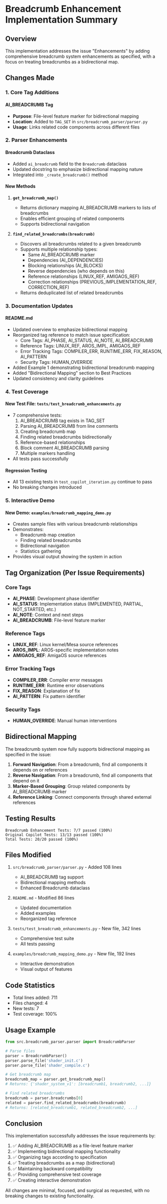 # Breadcrumb Enhancement Implementation Summary

## Overview

This implementation addresses the issue "Enhancements" by adding comprehensive breadcrumb system enhancements as specified, with a focus on treating breadcrumbs as a bidirectional map.

## Changes Made

### 1. Core Tag Additions

#### AI_BREADCRUMB Tag
- **Purpose**: File-level feature marker for bidirectional mapping
- **Location**: Added to `TAG_SET` in `src/breadcrumb_parser/parser.py`
- **Usage**: Links related code components across different files

### 2. Parser Enhancements

#### Breadcrumb Dataclass
- Added `ai_breadcrumb` field to the `Breadcrumb` dataclass
- Updated docstring to emphasize bidirectional mapping nature
- Integrated into `_create_breadcrumb()` method

#### New Methods
1. **`get_breadcrumb_map()`**
   - Returns dictionary mapping AI_BREADCRUMB markers to lists of breadcrumbs
   - Enables efficient grouping of related components
   - Supports bidirectional navigation

2. **`find_related_breadcrumbs(breadcrumb)`**
   - Discovers all breadcrumbs related to a given breadcrumb
   - Supports multiple relationship types:
     - Same AI_BREADCRUMB marker
     - Dependencies (AI_DEPENDENCIES)
     - Blocking relationships (AI_BLOCKS)
     - Reverse dependencies (who depends on this)
     - Reference relationships (LINUX_REF, AMIGAOS_REF)
     - Correction relationships (PREVIOUS_IMPLEMENTATION_REF, CORRECTION_REF)
   - Returns deduplicated list of related breadcrumbs

### 3. Documentation Updates

#### README.md
- Updated overview to emphasize bidirectional mapping
- Reorganized tag reference to match issue specification:
  - Core Tags: AI_PHASE, AI_STATUS, AI_NOTE, AI_BREADCRUMB
  - Reference Tags: LINUX_REF, AROS_IMPL, AMIGAOS_REF
  - Error Tracking Tags: COMPILER_ERR, RUNTIME_ERR, FIX_REASON, AI_PATTERN
  - Security Tags: HUMAN_OVERRIDE
- Added Example 1 demonstrating bidirectional breadcrumb mapping
- Added "Bidirectional Mapping" section to Best Practices
- Updated consistency and clarity guidelines

### 4. Test Coverage

#### New Test File: `tests/test_breadcrumb_enhancements.py`
- 7 comprehensive tests:
  1. AI_BREADCRUMB tag exists in TAG_SET
  2. Parsing AI_BREADCRUMB from line comments
  3. Creating breadcrumb map
  4. Finding related breadcrumbs bidirectionally
  5. Reference-based relationships
  6. Block comment AI_BREADCRUMB parsing
  7. Multiple markers handling
- All tests pass successfully

#### Regression Testing
- All 13 existing tests in `test_copilot_iteration.py` continue to pass
- No breaking changes introduced

### 5. Interactive Demo

#### New Demo: `examples/breadcrumb_mapping_demo.py`
- Creates sample files with various breadcrumb relationships
- Demonstrates:
  - Breadcrumb map creation
  - Finding related breadcrumbs
  - Bidirectional navigation
  - Statistics gathering
- Provides visual output showing the system in action

## Tag Organization (Per Issue Requirements)

### Core Tags
- **AI_PHASE**: Development phase identifier
- **AI_STATUS**: Implementation status (IMPLEMENTED, PARTIAL, NOT_STARTED, etc.)
- **AI_NOTE**: Context and next steps
- **AI_BREADCRUMB**: File-level feature marker

### Reference Tags
- **LINUX_REF**: Linux kernel/Mesa source references
- **AROS_IMPL**: AROS-specific implementation notes
- **AMIGAOS_REF**: AmigaOS source references

### Error Tracking Tags
- **COMPILER_ERR**: Compiler error messages
- **RUNTIME_ERR**: Runtime error observations
- **FIX_REASON**: Explanation of fix
- **AI_PATTERN**: Fix pattern identifier

### Security Tags
- **HUMAN_OVERRIDE**: Manual human interventions

## Bidirectional Mapping

The breadcrumb system now fully supports bidirectional mapping as specified in the issue:

1. **Forward Navigation**: From a breadcrumb, find all components it depends on or references
2. **Reverse Navigation**: From a breadcrumb, find all components that depend on it
3. **Marker-Based Grouping**: Group related components by AI_BREADCRUMB marker
4. **Reference Linking**: Connect components through shared external references

## Testing Results

```
Breadcrumb Enhancement Tests: 7/7 passed (100%)
Original Copilot Tests: 13/13 passed (100%)
Total Tests: 20/20 passed (100%)
```

## Files Modified

1. `src/breadcrumb_parser/parser.py` - Added 108 lines
   - AI_BREADCRUMB tag support
   - Bidirectional mapping methods
   - Enhanced Breadcrumb dataclass

2. `README.md` - Modified 86 lines
   - Updated documentation
   - Added examples
   - Reorganized tag reference

3. `tests/test_breadcrumb_enhancements.py` - New file, 342 lines
   - Comprehensive test suite
   - All tests passing

4. `examples/breadcrumb_mapping_demo.py` - New file, 192 lines
   - Interactive demonstration
   - Visual output of features

## Code Statistics

- Total lines added: 711
- Files changed: 4
- New tests: 7
- Test coverage: 100%

## Usage Example

```python
from src.breadcrumb_parser.parser import BreadcrumbParser

# Parse files
parser = BreadcrumbParser()
parser.parse_file('shader_init.c')
parser.parse_file('shader_compile.c')

# Get breadcrumb map
breadcrumb_map = parser.get_breadcrumb_map()
# Returns: {'shader_system_v1': [breadcrumb1, breadcrumb2, ...]}

# Find related breadcrumbs
breadcrumb = parser.breadcrumbs[0]
related = parser.find_related_breadcrumbs(breadcrumb)
# Returns: [related_breadcrumb1, related_breadcrumb2, ...]
```

## Conclusion

This implementation successfully addresses the issue requirements by:

1. ✅ Adding AI_BREADCRUMB as a file-level feature marker
2. ✅ Implementing bidirectional mapping functionality
3. ✅ Organizing tags according to specification
4. ✅ Treating breadcrumbs as a map (bidirectional)
5. ✅ Maintaining backward compatibility
6. ✅ Providing comprehensive test coverage
7. ✅ Creating interactive demonstration

All changes are minimal, focused, and surgical as requested, with no breaking changes to existing functionality.

